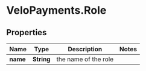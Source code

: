 # VeloPayments.Role

## Properties

Name | Type | Description | Notes
------------ | ------------- | ------------- | -------------
**name** | **String** | the name of the role | 


